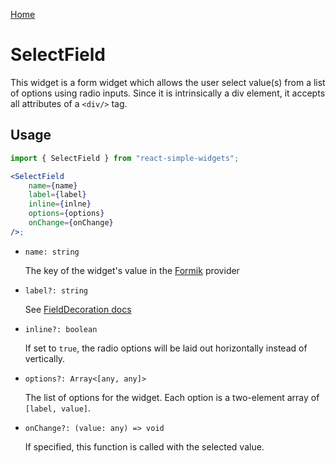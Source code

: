 [Home](../../../README.md)

# SelectField

This widget is a form widget which allows the user select value(s) from a list of options using radio inputs. Since it is intrinsically a div element, it accepts all attributes of a `<div/>` tag.

## Usage

```jsx
import { SelectField } from "react-simple-widgets";

<SelectField
    name={name}
    label={label}
    inline={inlne}
    options={options}
    onChange={onChange}
/>;
```

-   `name: string`

    The key of the widget's value in the [Formik](https://jaredpalmer.com/formik/) provider

- `label?: string`

  See [FieldDecoration docs](../field-decoration/field-decoration-usage.md)

-   `inline?: boolean`

    If set to `true`, the radio options will be laid out horizontally instead of vertically.

-   `options?: Array<[any, any]>`

    The list of options for the widget. Each option is a two-element array of `[label, value]`.
    
-   `onChange?: (value: any) => void`

    If specified, this function is called with the selected value.
